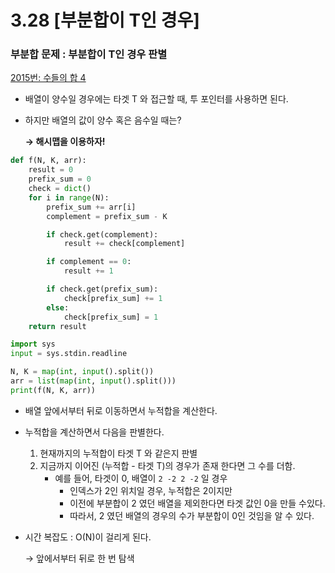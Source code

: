 # 3.28 [부분합이 T인 경우]

### 부분합 문제 : 부분합이 T인 경우 판별

[2015번: 수들의 합 4](https://www.acmicpc.net/problem/2015)

- 배열이 양수일 경우에는 타겟 T 와 접근할 때, 투 포인터를 사용하면 된다.

- 하지만 배열의 값이 양수 혹은 음수일 때는?
    
    **→ 해시맵을 이용하자!**
    

```python
def f(N, K, arr):
    result = 0
    prefix_sum = 0
    check = dict()
    for i in range(N):
        prefix_sum += arr[i]
        complement = prefix_sum - K

        if check.get(complement):
            result += check[complement]

        if complement == 0:
            result += 1

        if check.get(prefix_sum):
            check[prefix_sum] += 1
        else:
            check[prefix_sum] = 1
    return result

import sys
input = sys.stdin.readline

N, K = map(int, input().split())
arr = list(map(int, input().split()))
print(f(N, K, arr))
```

- 배열 앞에서부터 뒤로 이동하면서 누적합을 계산한다.
- 누적합을 계산하면서 다음을 판별한다.
    1. 현재까지의 누적합이 타겟 T 와 같은지 판별
    2. 지금까지 이어진 (누적합 - 타겟 T)의 경우가 존재 한다면 그 수를 더함.
        - 예를 들어, 타겟이 0, 배열이 `2 -2 2 -2` 일 경우
            - 인덱스가 2인 위치일 경우, 누적합은 2이지만
            - 이전에 부분합이 2 였던 배열을 제외한다면 타겟 값인 0을 만들 수있다.
            - 따라서, 2 였던 배열의 경우의 수가 부분합이 0인 것임을 알 수 있다.

- 시간 복잡도 : O(N)이 걸리게 된다.
    
    → 앞에서부터 뒤로 한 번 탐색
